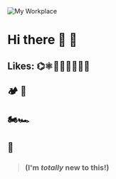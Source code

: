 <picture>
 <source media="(prefers-color-scheme: dark)" srcset=/blob/main/CAS.tif>
 <source media="(prefers-color-scheme: light)" srcset=/blob/main/Deer%20Office.jpg>
 <img alt="My Workplace" src="My Office">
</picture>

# Hi there 👋 👀

## Likes: ⌬⚛🧪🔬🧬👨🏻‍🔬
## 🏕 🛶
## 🏍🏎
## 🎵

> ### (I'm _totally_ new to this!)
<!--
**AcsCAS23/AcsCAS23** is a ✨ _special_ ✨ repository because its `README.md` (this file) appears on your GitHub profile.

Here are some ideas to get you started:

- 🔭 I’m currently working on ...
- 🌱 I’m currently learning ...
- 👯 I’m looking to collaborate on ...
- 🤔 I’m looking for help with ...
- 💬 Ask me about ...
- 📫 How to reach me: ...
- 😄 Pronouns: ...
- ⚡ Fun fact: ...
-->
